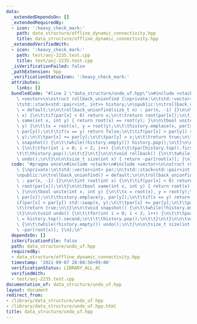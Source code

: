 ```yaml
---
data:
  _extendedDependsOn: []
  _extendedRequiredBy:
  - icon: ':heavy_check_mark:'
    path: data_structure/offline_dynamic_connectivity.hpp
    title: data_structure/offline_dynamic_connectivity.hpp
  _extendedVerifiedWith:
  - icon: ':heavy_check_mark:'
    path: test/aoj-2235.test.cpp
    title: test/aoj-2235.test.cpp
  _isVerificationFailed: false
  _pathExtension: hpp
  _verificationStatusIcon: ':heavy_check_mark:'
  attributes:
    links: []
  bundledCode: "#line 2 \"data_structure/undo_uf.hpp\"\n#include <stack>\n#include\
    \ <vector>\n\nstruct rollback_unionfind {\nprivate:\n\tstd::vector<int> par;\n\
    \tstd::stack<std::pair<int, int>> history;\n\npublic:\n\trollback_unionfind()\
    \ = default;\n\n\trollback_unionfind(size_t n) : par(n, -1) {}\n\n\tint root(int\
    \ x) {\n\t\tif(par[x] < 0) return x;\n\t\treturn root(par[x]);\n\t}\n\n\tbool\
    \ same(int x, int y) { return root(x) == root(y); }\n\n\tbool unite(int x, int\
    \ y) {\n\t\tx = root(x), y = root(y);\n\t\thistory.emplace(x, par[x]);\n\t\thistory.emplace(y,\
    \ par[y]);\n\t\tif(x == y) return false;\n\t\tif(par[x] > par[y]) std::swap(x,\
    \ y);\n\t\tpar[x] += par[y];\n\t\tpar[y] = x;\n\t\treturn true;\n\t}\n\n\tvoid\
    \ snapshot() {\n\t\twhile(!history.empty()) history.pop();\n\t}\n\n\tvoid undo()\
    \ {\n\t\tfor(int i = 0; i < 2; i++) {\n\t\t\tpar[history.top().first] = history.top().second;\n\
    \t\t\thistory.pop();\n\t\t}\n\t}\n\n\tvoid rollback() {\n\t\twhile(!history.empty())\
    \ undo();\n\t}\n\n\tsize_t size(int x) { return -par[root(x)]; }\n};\n"
  code: "#pragma once\n#include <stack>\n#include <vector>\n\nstruct rollback_unionfind\
    \ {\nprivate:\n\tstd::vector<int> par;\n\tstd::stack<std::pair<int, int>> history;\n\
    \npublic:\n\trollback_unionfind() = default;\n\n\trollback_unionfind(size_t n)\
    \ : par(n, -1) {}\n\n\tint root(int x) {\n\t\tif(par[x] < 0) return x;\n\t\treturn\
    \ root(par[x]);\n\t}\n\n\tbool same(int x, int y) { return root(x) == root(y);\
    \ }\n\n\tbool unite(int x, int y) {\n\t\tx = root(x), y = root(y);\n\t\thistory.emplace(x,\
    \ par[x]);\n\t\thistory.emplace(y, par[y]);\n\t\tif(x == y) return false;\n\t\t\
    if(par[x] > par[y]) std::swap(x, y);\n\t\tpar[x] += par[y];\n\t\tpar[y] = x;\n\
    \t\treturn true;\n\t}\n\n\tvoid snapshot() {\n\t\twhile(!history.empty()) history.pop();\n\
    \t}\n\n\tvoid undo() {\n\t\tfor(int i = 0; i < 2; i++) {\n\t\t\tpar[history.top().first]\
    \ = history.top().second;\n\t\t\thistory.pop();\n\t\t}\n\t}\n\n\tvoid rollback()\
    \ {\n\t\twhile(!history.empty()) undo();\n\t}\n\n\tsize_t size(int x) { return\
    \ -par[root(x)]; }\n};\n"
  dependsOn: []
  isVerificationFile: false
  path: data_structure/undo_uf.hpp
  requiredBy:
  - data_structure/offline_dynamic_connectivity.hpp
  timestamp: '2021-09-07 20:08:56+09:00'
  verificationStatus: LIBRARY_ALL_AC
  verifiedWith:
  - test/aoj-2235.test.cpp
documentation_of: data_structure/undo_uf.hpp
layout: document
redirect_from:
- /library/data_structure/undo_uf.hpp
- /library/data_structure/undo_uf.hpp.html
title: data_structure/undo_uf.hpp
---
```


